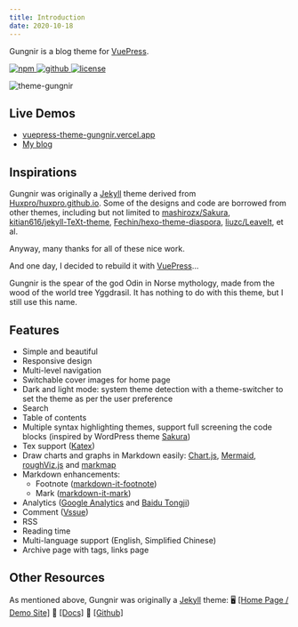 ```yaml
---
title: Introduction
date: 2020-10-18
---
```


Gungnir is a blog theme for [VuePress](https://vuepress.vuejs.org/).

<p>
  <a href="https://www.npmjs.com/package/vuepress-theme-gungnir" target="_blank">
    <img src="https://img.shields.io/npm/v/vuepress-theme-gungnir.svg?style=flat-square&logo=npm" style="display: inline; margin: 0" alt="npm">
  </a>
  <a href="https://github.com/Renovamen/vuepress-theme-gungnir" target="_blank">
    <img src="https://img.shields.io/badge/GitHub-Gungnir-26A2FF?style=flat-square&logo=github" style="display: inline; margin: 0" alt="github">
  </a>
  <a href="https://github.com/Renovamen/renovamen.github.io/blob/master/LICENSE" target="_blank">
    <img src="https://img.shields.io/badge/License-Apache--2.0-green?style=flat-square" style="display: inline; margin: 0" alt="license">
  </a>
</p>

![theme-gungnir](/img/docs/gungnir.jpg)

## Live Demos

- [vuepress-theme-gungnir.vercel.app](https://vuepress-theme-gungnir.vercel.app)
- [My blog](https://zxh.io)


## Inspirations

Gungnir was originally a [Jekyll](https://jekyllrb.com/) theme derived from [Huxpro/huxpro.github.io](https://github.com/Huxpro/huxpro.github.io). Some of the designs and code are borrowed from other themes, including but not limited to [mashirozx/Sakura](https://github.com/mashirozx/Sakura/), [kitian616/jekyll-TeXt-theme](https://github.com/kitian616/jekyll-TeXt-theme), [Fechin/hexo-theme-diaspora](https://github.com/Fechin/hexo-theme-diaspora), [liuzc/LeaveIt](https://github.com/liuzc/LeaveIt), et al.

Anyway, many thanks for all of these nice work.

And one day, I decided to rebuild it with [VuePress](https://vuepress.vuejs.org/)...

Gungnir is the spear of the god Odin in Norse mythology, made from the wood of the world tree Yggdrasil. It has nothing to do with this theme, but I still use this name.


## Features

- Simple and beautiful
- Responsive design
- Multi-level navigation
- Switchable cover images for home page
- Dark and light mode: system theme detection with a theme-switcher to set the theme as per the user preference
- Search
- Table of contents
- Multiple syntax highlighting themes, support full screening the code blocks (inspired by WordPress theme [Sakura](https://github.com/mashirozx/Sakura))
- Tex support ([Katex](https://github.com/KaTeX/KaTeX))
- Draw charts and graphs in Markdown easily: [Chart.js](https://www.chartjs.org), [Mermaid](https://mermaid-js.github.io), [roughViz.js](https://github.com/jwilber/roughViz) and [markmap](https://github.com/gera2ld/markmap)
- Markdown enhancements:
  - Footnote ([markdown-it-footnote](https://github.com/markdown-it/markdown-it-footnote))
  - Mark ([markdown-it-mark](https://github.com/markdown-it/markdown-it-mark))
- Analytics ([Google Analytics](https://analytics.google.com/) and [Baidu Tongji](https://tongji.baidu.com/))
- Comment ([Vssue](https://github.com/meteorlxy/vssue))
- RSS
- Reading time
- Multi-language support (English, Simplified Chinese)
- Archive page with tags, links page


## Other Resources

As mentioned above, Gungnir was originally a [Jekyll](https://jekyllrb.com/) theme: 🖥️ [[Home Page / Demo Site]](https://jekyll-theme-gungnir.vercel.app) 📖 [[Docs]](https://jekyll-theme-gungnir.vercel.app/theme/) 🧐 [[Github]](https://github.com/Renovamen/jekyll-theme-gungnir)
